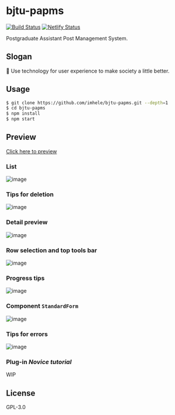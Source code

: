 # bjtu-papms

[![Build Status](https://img.shields.io/travis/imhele/bjtu-papms.svg?style=flat)](https://travis-ci.org/imhele/bjtu-papms)
[![Netlify Status](https://api.netlify.com/api/v1/badges/7f078f48-b8d6-405c-bc01-1823768f167a/deploy-status)](https://app.netlify.com/sites/bjtu-papms/deploys)

Postgraduate Assistant Post Management System.

## Slogan

🎈 Use technology for user experience to make society a little better.

## Usage

```bash
$ git clone https://github.com/imhele/bjtu-papms.git --depth=1
$ cd bjtu-papms
$ npm install
$ npm start
```


## Preview

[Click here to preview](https://bjtu-papms.netlify.com)

### List
![image](https://user-images.githubusercontent.com/32428655/52544912-d1647980-2dee-11e9-9c05-ed88e6f110f9.png)

### Tips for deletion
![image](https://user-images.githubusercontent.com/32428655/52544919-d9bcb480-2dee-11e9-909e-4499c806afc4.png)

### Detail preview
![image](https://user-images.githubusercontent.com/32428655/52544959-0f619d80-2def-11e9-9f6b-b9b21d154946.png)

### Row selection and top tools bar
![image](https://user-images.githubusercontent.com/32428655/52544960-0ffa3400-2def-11e9-84cf-0936e1418529.png)

### Progress tips
![image](https://user-images.githubusercontent.com/32428655/52544977-2607f480-2def-11e9-9aad-8c65433a049c.png)

### Component `StandardForm`
![image](https://user-images.githubusercontent.com/32428655/52544992-38822e00-2def-11e9-8e49-e577085274bb.png)

### Tips for errors
![image](https://user-images.githubusercontent.com/32428655/52545003-4a63d100-2def-11e9-90ba-d40ce3850757.png)

### Plug-in *Novice tutorial*
WIP


## License

GPL-3.0
